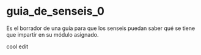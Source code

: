 # guia_de_senseis_0
Es el borrador de una guía para que los senseis puedan saber qué se tiene que impartir en su módulo asignado.

cool edit
